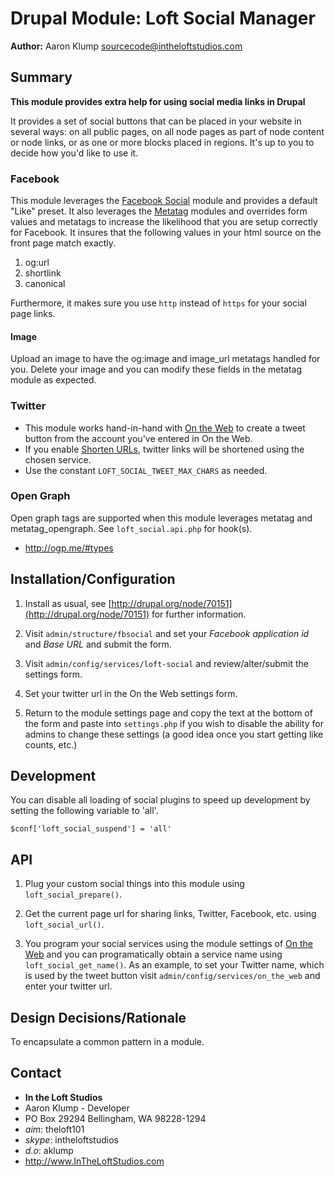 # Drupal Module: Loft Social Manager
**Author:** Aaron Klump  <sourcecode@intheloftstudios.com>

## Summary
**This module provides extra help for using social media links in Drupal**

It provides a set of social buttons that can be placed in your website in several ways: on all public pages, on all node pages as part of node content or node links, or as one or more blocks placed in regions.  It's up to you to decide how you'd like to use it.

### Facebook
This module leverages the [Facebook Social][fb_social] module and provides a default "Like" preset.  It also leverages the [Metatag][metatag] modules and overrides form values and metatags to increase the likelihood that you are setup correctly for Facebook.  It insures that the following values in your html source on the front page match exactly.

1. og:url
2. shortlink
3. canonical

Furthermore, it makes sure you use `http` instead of `https` for your social page links.

#### Image
Upload an image to have the og:image and image_url metatags handled for you.  Delete your image and you can modify these fields in the metatag module as expected.

### Twitter
* This module works hand-in-hand with [On the Web][on_the_web] to create a tweet button from the account you've entered in On the Web.
* If you enable [Shorten URLs][shorten], twitter links will be shortened using the chosen service.
* Use the constant `LOFT_SOCIAL_TWEET_MAX_CHARS` as needed.

### Open Graph
Open graph tags are supported when this module leverages metatag and metatag_opengraph.  See `loft_social.api.php` for hook(s).
* <http://ogp.me/#types>

## Installation/Configuration
1. Install as usual, see [http://drupal.org/node/70151](http://drupal.org/node/70151) for further information.
1. Visit `admin/structure/fbsocial` and set your _Facebook application id_ and _Base URL_ and submit the form.
1. Visit `admin/config/services/loft-social` and review/alter/submit the settings form.

1. Set your twitter url in the On the Web settings form.
1. Return to the module settings page and copy the text at the bottom of the form and paste into `settings.php` if you wish to disable the ability for admins to change these settings (a good idea once you start getting like counts, etc.)

## Development
You can disable all loading of social plugins to speed up development by setting the following variable to 'all'.

    $conf['loft_social_suspend'] = 'all'

## API
1. Plug your custom social things into this module using `loft_social_prepare()`.

1. Get the current page url for sharing links, Twitter, Facebook, etc. using `loft_social_url()`.

1. You program your social services using the module settings of [On the Web][on_the_web] and you can programatically obtain a service name using `loft_social_get_name()`.  As an example, to set your Twitter name, which is used by the tweet button visit `admin/config/services/on_the_web` and enter your twitter url.



## Design Decisions/Rationale
To encapsulate a common pattern in a module. 

## Contact
* **In the Loft Studios**
* Aaron Klump - Developer
* PO Box 29294 Bellingham, WA 98228-1294
* _aim_: theloft101
* _skype_: intheloftstudios
* _d.o_: aklump
* <http://www.InTheLoftStudios.com>

[on_the_web]: https://drupal.org/project/on_the_web
[shorten]: https://drupal.org/project/shorten
[fb_social]: https://drupal.org/project/fb_social
[metatag]: https://drupal.org/project/metatag
